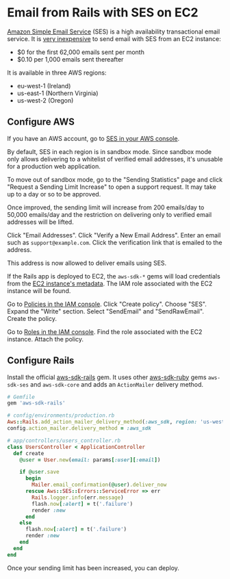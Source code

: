 # Email from Rails with SES on EC2

[Amazon Simple Email Service][ses] (SES) is a
high availability transactional email service.
It is [very inexpensive][pricing]
to send email with SES from an EC2 instance:

* $0 for the first 62,000 emails sent per month
* $0.10 per 1,000 emails sent thereafter

[pricing]: https://aws.amazon.com/ses/pricing/
[ses]: https://aws.amazon.com/ses/

It is available in three AWS regions:

* eu-west-1 (Ireland)
* us-east-1 (Northern Virginia)
* us-west-2 (Oregon)

## Configure AWS

If you have an AWS account,
go to [SES in your AWS console][home].

[home]: https://console.aws.amazon.com/ses/home

By default, SES in each region is in sandbox mode.
Since sandbox mode only allows delivering to
a whitelist of verified email addresses,
it's unusable for a production web application.

To move out of sandbox mode,
go to the "Sending Statistics" page
and click "Request a Sending Limit Increase"
to open a support request.
It may take up to a day or so to be approved.

[sand]: https://docs.aws.amazon.com/ses/latest/DeveloperGuide/request-production-access.html?icmpid=docs_ses_console

Once improved,
the sending limit will increase from 200 emails/day to 50,000 emails/day
and the restriction on delivering only to verified email addresses
will be lifted.

Click "Email Addresses".
Click "Verify a New Email Address".
Enter an email such as `support@example.com`.
Click the verification link that is emailed to the address.

This address is now allowed to deliver emails using SES.

If the Rails app is deployed to EC2,
the `aws-sdk-*` gems will load credentials from the
[EC2 instance's metadata][meta].
The IAM role associated with the EC2 instance will be found.

[meta]: https://docs.aws.amazon.com/AWSEC2/latest/UserGuide/ec2-instance-metadata.html

Go to [Policies in the IAM console][policies].
Click "Create policy".
Choose "SES".
Expand the "Write" section.
Select "SendEmail" and "SendRawEmail".
Create the policy.

[policies]: https://console.aws.amazon.com/iam/home#/policies

Go to [Roles in the IAM console][roles].
Find the role associated with the EC2 instance.
Attach the policy.

[roles]: https://console.aws.amazon.com/iam/home#/roles

## Configure Rails

Install the official [aws-sdk-rails][rails-gem] gem.
It uses other [aws-sdk-ruby][ruby-gems] gems
`aws-sdk-ses` and `aws-sdk-core`
and adds an `ActionMailer` delivery method.

[rails-gem]: https://github.com/aws/aws-sdk-rails
[ruby-gems]: https://github.com/aws/aws-sdk-ruby

```ruby
# Gemfile
gem 'aws-sdk-rails'

# config/environments/production.rb
Aws::Rails.add_action_mailer_delivery_method(:aws_sdk, region: 'us-west-2')
config.action_mailer.delivery_method = :aws_sdk

# app/controllers/users_controller.rb
class UsersController < ApplicationController
  def create
    @user = User.new(email: params[:user][:email])

    if @user.save
      begin
        Mailer.email_confirmation(@user).deliver_now
      rescue Aws::SES::Errors::ServiceError => err
        Rails.logger.info(err.message)
        flash.now[:alert] = t('.failure')
        render :new
      end
    else
      flash.now[:alert] = t('.failure')
      render :new
    end
  end
end
```

Once your sending limit has been increased, you can deploy.
